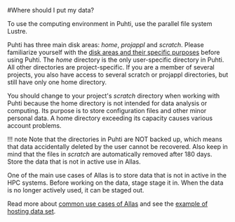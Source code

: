 #Where should I put my data?

To use the computing environment in Puhti, use the parallel file system Lustre.

Puhti has three main disk areas: _home_, _projappl_ and _scratch_. Please familiarize yourself with the [disk areas and their specific purposes](/computing/disk/) before using Puhti. The _home_ directory is the only user-specific directory in Puhti. All other directories are project-specific. If you are a member of several projects, you also have access to several scratch or projappl directories, but still have only one home directory.

You should change to your project's _scratch_ directory when working with Puhti because the home directory is not intended for data analysis or computing. Its purpose is to store configuration files and other minor personal data. A home directory exceeding its capacity causes various account problems.

!!! note
     Note that the directories in Puhti are NOT backed up, which means that data accidentally deleted by the user cannot be recovered. Also keep in mind that the files in _scratch_ are automatically removed after 180 days. Store the data that is not in active use in Allas.

One of the main use cases of Allas is to store data that is not in active in the HPC systems. Before working on the data, stage stage it in. When the data is no longer actively used, it can be staged out. 

Read more about [common use cases of Allas](/data/Allas/using_allas/common_use_cases/) and see the [example of hosting data set](/data/Allas/allas_project_example/).

